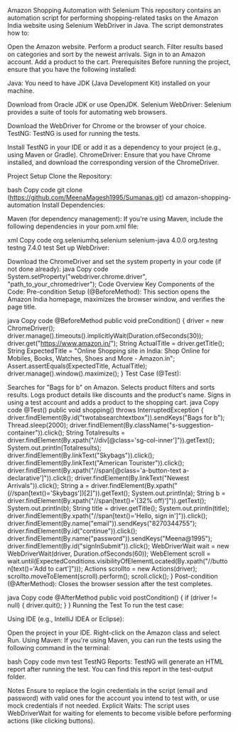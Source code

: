 Amazon Shopping Automation with Selenium
This repository contains an automation script for performing shopping-related tasks on the Amazon India website using Selenium WebDriver in Java. 
The script demonstrates how to:

Open the Amazon website.
Perform a product search.
Filter results based on categories and sort by the newest arrivals.
Sign in to an Amazon account.
Add a product to the cart.
Prerequisites
Before running the project, ensure that you have the following installed:

Java: You need to have JDK (Java Development Kit) installed on your machine.

Download from Oracle JDK or use OpenJDK.
Selenium WebDriver: Selenium provides a suite of tools for automating web browsers.

Download the WebDriver for Chrome or the browser of your choice.
TestNG: TestNG is used for running the tests.

Install TestNG in your IDE or add it as a dependency to your project (e.g., using Maven or Gradle).
ChromeDriver: Ensure that you have Chrome installed, and download the corresponding version of the ChromeDriver.

Project Setup
Clone the Repository:

bash
Copy code
git clone (https://github.com/MeenaMagesh1995/Sumanas.git)
cd amazon-shopping-automation
Install Dependencies:

Maven (for dependency management): If you're using Maven, include the following dependencies in your pom.xml file:

xml
Copy code
<dependencies>
    <dependency>
        <groupId>org.seleniumhq.selenium</groupId>
        <artifactId>selenium-java</artifactId>
        <version>4.0.0</version> <!-- Make sure to use the latest version -->
    </dependency>
    <dependency>
        <groupId>org.testng</groupId>
        <artifactId>testng</artifactId>
        <version>7.4.0</version>
        <scope>test</scope>
    </dependency>
</dependencies>
Set up WebDriver:

Download the ChromeDriver and set the system property in your code (if not done already):
java
Copy code
System.setProperty("webdriver.chrome.driver", "path_to_your_chromedriver");
Code Overview
Key Components of the Code:
Pre-condition Setup (@BeforeMethod):
This section opens the Amazon India homepage, maximizes the browser window, and verifies the page title.

java
Copy code
@BeforeMethod
public void preCondition() {
    driver = new ChromeDriver();
    driver.manage().timeouts().implicitlyWait(Duration.ofSeconds(30));
    driver.get("https://www.amazon.in/");
    String ActualTitle = driver.getTitle();
    String ExpectedTitle = "Online Shopping site in India: Shop Online for Mobiles, Books, Watches, Shoes and More - Amazon.in";
    Assert.assertEquals(ExpectedTitle, ActualTitle);
    driver.manage().window().maximize();
}
Test Case (@Test):

Searches for "Bags for b" on Amazon.
Selects product filters and sorts results.
Logs product details like discounts and the product's name.
Signs in using a test account and adds a product to the shopping cart.
java
Copy code
@Test()
public void shopping() throws InterruptedException {
    driver.findElement(By.id("twotabsearchtextbox")).sendKeys("Bags for b");
    Thread.sleep(2000);
    driver.findElement(By.className("s-suggestion-container")).click();
    String Totalresults = driver.findElement(By.xpath("//div[@class='sg-col-inner']")).getText();
    System.out.println(Totalresults);
    driver.findElement(By.linkText("Skybags")).click();
    driver.findElement(By.linkText("American Tourister")).click();
    driver.findElement(By.xpath("//span[@class='a-button-text a-declarative']")).click();
    driver.findElement(By.linkText("Newest Arrivals")).click();
    String a = driver.findElement(By.xpath("(//span[text()='Skybags'])[2]")).getText();
    System.out.println(a);
    String b = driver.findElement(By.xpath("//span[text()='(32% off)']")).getText();
    System.out.println(b);
    String title = driver.getTitle();
    System.out.println(title);
    driver.findElement(By.xpath("//span[text()='Hello, sign in']")).click();
    driver.findElement(By.name("email")).sendKeys("8270344755");
    driver.findElement(By.id("continue")).click();
    driver.findElement(By.name("password")).sendKeys("Meena@1995");
    driver.findElement(By.id("signInSubmit")).click();
    WebDriverWait wait = new WebDriverWait(driver, Duration.ofSeconds(60));
    WebElement scroll = wait.until(ExpectedConditions.visibilityOfElementLocated(By.xpath("//button[text()='Add to cart']")));
    Actions scrollto = new Actions(driver);
    scrollto.moveToElement(scroll).perform();
    scroll.click();
}
Post-condition (@AfterMethod):
Closes the browser session after the test completes.

java
Copy code
@AfterMethod
public void postCondition() {
    if (driver != null) {
        driver.quit();
    }
}
Running the Test
To run the test case:

Using IDE (e.g., IntelliJ IDEA or Eclipse):

Open the project in your IDE.
Right-click on the Amazon class and select Run.
Using Maven: If you're using Maven, you can run the tests using the following command in the terminal:

bash
Copy code
mvn test
TestNG Reports: TestNG will generate an HTML report after running the test. You can find this report in the test-output folder.

Notes
Ensure to replace the login credentials in the script (email and password) with valid ones for the account you intend to test with, or use mock credentials if not needed.
Explicit Waits: The script uses WebDriverWait for waiting for elements to become visible before performing actions (like clicking buttons).
